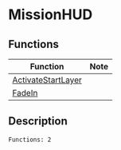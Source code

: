 # MissionHUD
## Functions
| Function | Note |
|----------|------|
|[ActivateStartLayer](ActivateStartLayer.md)| |
|[FadeIn](FadeIn.md)| |
## Description
```
Functions: 2
```